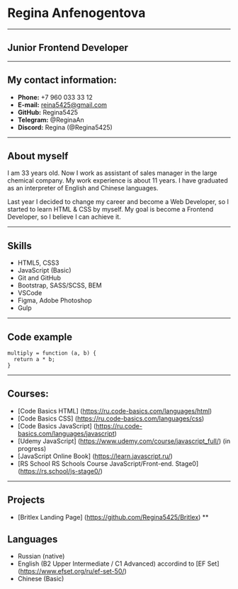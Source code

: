 # Regina Anfenogentova
***
## Junior Frontend Developer
***
## My contact information:
* **Phone:** +7 960 033 33 12
* **E-mail:** reina5425@gmail.com
* **GitHub:** Regina5425
* **Telegram:** @ReginaAn
* **Discord:** Regina (@Regina5425)

***
## About myself
I am 33 years old. Now I work as assistant of sales manager in the large chemical company. My work experience is about 11 years.
I have graduated as an interpreter of English and Chinese languages. 

Last year I decided to change my career and become a Web Developer, so I started to learn HTML & CSS by myself. My goal is become a Frontend Developer, so I believe I can achieve it.

***
## Skills
* HTML5, CSS3
* JavaScript (Basic)
* Git and GitHub
* Bootstrap, SASS/SCSS, BEM
* VSCode
* Figma, Adobe Photoshop
* Gulp

***
## Code example
```
multiply = function (a, b) {
  return a * b;
}
```
***
## Courses:
* [Code Basics HTML] (https://ru.code-basics.com/languages/html)
* [Code Basics CSS] (https://ru.code-basics.com/languages/css)
* [Code Basics JavaScript] (https://ru.code-basics.com/languages/javascript)
* [Udemy JavaScript] (https://www.udemy.com/course/javascript_full/) (in progress)
* [JavaScript Online Book] (https://learn.javascript.ru/)
* [RS School RS Schools Course JavaScript/Front-end. Stage0] (https://rs.school/js-stage0/)
***
## Projects
* [Britlex Landing Page] (https://github.com/Regina5425/Britlex)
**
## Languages
* Russian (native)
* English (B2 Upper Intermediate / C1 Advanced) accordind to [EF Set] (https://www.efset.org/ru/ef-set-50/)
* Chinese (Basic)
